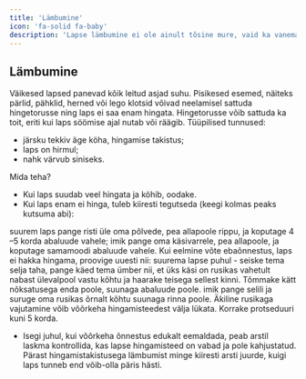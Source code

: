 ```yaml
---
title: 'Lämbumine'
icon: 'fa-solid fa-baby'
description: 'Lapse lämbumine ei ole ainult tõsine mure, vaid ka vanemate ja hooldajate üks suurimaid hirme. See särav juhend mitte ainult ei valgusta teid, vaid annab ka konkreetseid samme, mida järgida!'
---
```


## Lämbumine

Väikesed lapsed panevad kõik leitud asjad suhu. Pisikesed esemed, näiteks pärlid, pähklid, herned või lego klotsid
võivad neelamisel sattuda hingetorusse ning laps ei saa enam hingata. Hingetorusse võib sattuda ka toit, eriti kui laps söömise ajal nutab või räägib.
Tüüpilised tunnused:
- järsku tekkiv äge köha, hingamise takistus;
- laps on hirmul;
- nahk värvub siniseks.

Mida teha?

- Kui laps suudab veel hingata ja köhib, oodake.
- Kui laps enam ei hinga, tuleb kiiresti tegutseda (keegi kolmas peaks kutsuma abi):

suurem laps pange risti üle oma põlvede, pea allapoole rippu, ja koputage 4 –5 korda abaluude vahele; imik pange oma käsivarrele, pea allapoole, ja koputage samamoodi abaluude vahele.
Kui eelmine võte ebaõnnestus, laps ei hakka hingama, proovige uuesti nii: suurema lapse puhul - seiske tema selja taha, pange
käed tema ümber nii, et üks käsi on rusikas vahetult nabast ülevalpool vastu kõhtu ja haarake teisega sellest kinni. Tõmmake kätt nõksatusega enda poole, suunaga abaluude poole. imik pange selili ja suruge oma rusikas õrnalt kõhtu
suunaga rinna poole.
Äkiline rusikaga vajutamine võib võõrkeha hingamisteedest välja lükata. Korrake protseduuri kuni 5 korda.
- Isegi juhul, kui võõrkeha õnnestus edukalt eemaldada, peab arstil laskma kontrollida, kas lapse hingamisteed
on vabad ja pole kahjustatud. Pärast hingamistakistusega lämbumist minge kiiresti arsti
juurde, kuigi laps tunneb end võib-olla päris hästi.